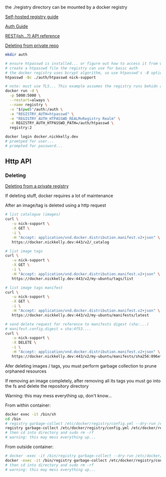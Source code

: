 
the ./registry directory can be mounted by a docker registry

[Self-hosted registry guide](https://docs.docker.com/registry/deploying/#copy-an-image-from-docker-hub-to-your-registry)

[Auth Guide](https://docs.docker.com/registry/deploying/#native-basic-auth)

[REST(ish...?) API reference](https://docs.docker.com/registry/spec/api/)

[Deleting from private repo](https://forums.docker.com/t/delete-repository-from-v2-private-registry/16767/3)

```bash
mkdir auth

# ensure htpasswd is installed... or figure out how to access it from within the docker container
# create a htpasswd file the registry can use for basic auth
# the docker registry uses bcrypt algorithm, so use htpasswd's -B option
htpasswd -Bc ./auth/htpasswd nick-support

# note: must use TLS... This example assumes the registry runs behidn an encrypted proxy
docker run -d \
  -p 5000:5000 \
  --restart=always \
  --name registry \
  -v "$(pwd)"/auth:/auth \
  -e "REGISTRY_AUTH=htpasswd" \
  -e "REGISTRY_AUTH_HTPASSWD_REALM=Registry Realm" \
  -e REGISTRY_AUTH_HTPASSWD_PATH=/auth/htpasswd \
  registry:2

docker login docker.nickkelly.dev
# promtped for user...
# prompted for password...
```


## Http API

### Deleting

[Deleting from a private registry](https://forums.docker.com/t/delete-repository-from-v2-private-registry/16767/3)

If deleting stuff, docker requires a lot of maintenance

After an image/tag is deleted using a http request
```bash
# list catalogue (images)
curl \
   -u nick-support \
   -X GET \
   -i \
   -H "Accept: application/vnd.docker.distribution.manifest.v2+json" \
   https://docker.nickkelly.dev:443/v2/_catalog

# list image tags
curl \
   -u nick-support \
   -X GET \
   -i \
   -H "Accept: application/vnd.docker.distribution.manifest.v2+json" \
   https://docker.nickkelly.dev:443/v2/my-ubuntu/tags/list

# list image tags manifest
curl \
   -u nick-support \
   -X GET \
   -i \
   -H "Accept: application/vnd.docker.distribution.manifest.v2+json" \
   https://docker.nickkelly.dev:443/v2/my-ubuntu/manifests/latest

# send delete request for reference to manifests digest (sha:...)
# manifest.config.digest = sha:4f53....
curl \
   -u nick-support \
   -X DELETE \
   -i \
   -H "Accept: application/vnd.docker.distribution.manifest.v2+json" \
   https://docker.nickkelly.dev:443/v2/my-ubuntu/manifests/sha256:096efd74bb89d5ec92cb3a61c79cf8ceab00c135b7d3e
```

Afer deleting images / tags, you must perform garbage collection to prune orphaned resources

If removing an image completely, after removing all its tags you must go into the fs and delete the repository directory

Warning: this may mess everything up, don't know...

From within container:
```sh
docker exec -it /bin/sh
cd /bin
# registry garbage-collect /etc/docker/registry/config.yml --dry-run /etc/docker/registry/config.yml
registry garbage-collect /etc/docker/registry/config.yml /etc/docker/registry/config.yml
# then cd into directory and sudo rm -rf
# warning: this may mess everything up...
```

From outside container:
```sh
# docker -exec -it /bin/registry garbage-collect --dry-run /etc/docker/registry/config.yml
docker -exec -it /bin/registry garbage-collect /etc/docker/registry/config.yml # --dry-run
# then cd into directory and sudo rm -rf
# warning: this may mess everything up...
```

